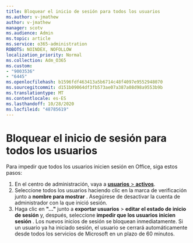 ```yaml
---
title: Bloquear el inicio de sesión para todos los usuarios
ms.author: v-jmathew
author: v-jmathew
manager: scotv
ms.audience: Admin
ms.topic: article
ms.service: o365-administration
ROBOTS: NOINDEX, NOFOLLOW
localization_priority: Normal
ms.collection: Adm_O365
ms.custom:
- "9003536"
- "6445"
ms.openlocfilehash: b1596fdf463413a5b6714c48f4097e9552948070
ms.sourcegitcommit: d151b09064df3fb573ae07a387a08d98a9553b9b
ms.translationtype: MT
ms.contentlocale: es-ES
ms.lasthandoff: 10/28/2020
ms.locfileid: "48785619"
---
```

# <a name="block-sign-in-for-all-users"></a>Bloquear el inicio de sesión para todos los usuarios

Para impedir que todos los usuarios inicien sesión en Office, siga estos pasos:

1. En el centro de administración, vaya a [ **usuarios**  >  **activos**](https://admin.microsoft.com/Adminportal/Home?source=applauncher#/users).
2. Seleccione todos los usuarios haciendo clic en la marca de verificación junto a **nombre para mostrar** . Asegúrese de desactivar la cuenta de administrador con la que inició sesión.
3. Haga clic en **"..."** junto a **exportar usuarios**  >  **editar el estado de inicio de sesión** y, después, seleccione **impedir que los usuarios inicien sesión** . Los nuevos inicios de sesión se bloquean inmediatamente. Si un usuario ya ha iniciado sesión, el usuario se cerrará automáticamente desde todos los servicios de Microsoft en un plazo de 60 minutos.
